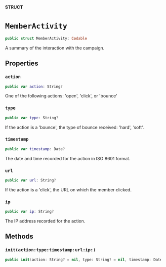 **STRUCT**

# `MemberActivity`

```swift
public struct MemberActivity: Codable
```

A summary of the interaction with the campaign.

## Properties
### `action`

```swift
public var action: String?
```

One of the following actions: &#x27;open&#x27;, &#x27;click&#x27;, or &#x27;bounce&#x27;

### `type`

```swift
public var type: String?
```

If the action is a &#x27;bounce&#x27;, the type of bounce received: &#x27;hard&#x27;, &#x27;soft&#x27;.

### `timestamp`

```swift
public var timestamp: Date?
```

The date and time recorded for the action in ISO 8601 format.

### `url`

```swift
public var url: String?
```

If the action is a &#x27;click&#x27;, the URL on which the member clicked.

### `ip`

```swift
public var ip: String?
```

The IP address recorded for the action.

## Methods
### `init(action:type:timestamp:url:ip:)`

```swift
public init(action: String? = nil, type: String? = nil, timestamp: Date? = nil, url: String? = nil, ip: String? = nil)
```
